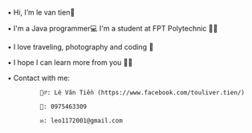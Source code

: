 • Hi, I’m le van tien👋

• I'm a Java programmer💻 I'm a student at FPT Polytechnic 👨‍🎓

• I love traveling, photography and coding 🥰

• I hope I can learn more from you 👀👐

• Contact with me:

             🙋‍♂️: Lê Văn Tiền (https://www.facebook.com/touliver.tien/)
             
             📲: 0975463309
             
             ✉️: leo1172001@gmail.com
